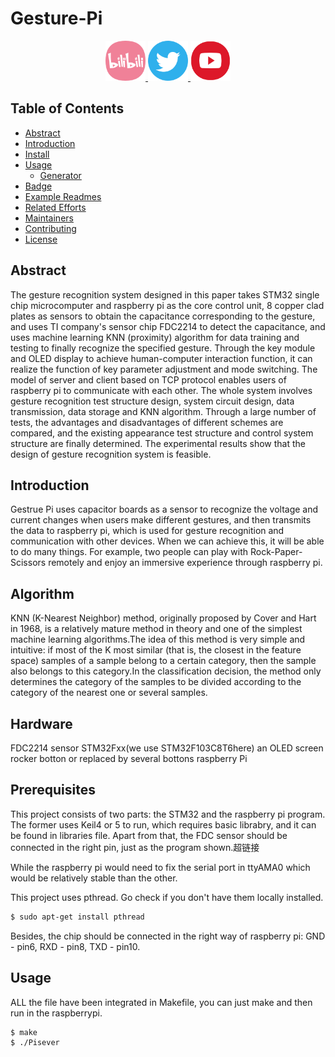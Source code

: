 # Gesture-Pi

<p align="center">
  <a href="https://www.bilibili.com/video/BV1sA411V7Yw/">
    <img src="Images/Bilibili.png" alt="Bilibili"  width="64" height="64">
  </a>
  </a>
  <a href="https://twitter.com/Caiwentao12345">
    <img src="Images/twitter hover_pc.png" alt="Twitter"  width="64" height="64">
  </a>
  </a>
  <a href="https://www.youtube.com/watch?v=zLDupBEazR8">
    <img src="Images/youtube.png" alt="youtube"  width="64" height="64">
  </a>
  


## Table of Contents
- [Abstract]( #Abstract)
- [Introduction]( #Introduction)
- [Install](#install)
- [Usage](#usage)
	- [Generator](#generator)
- [Badge](#badge)
- [Example Readmes](#example-readmes)
- [Related Efforts](#related-efforts)
- [Maintainers](#maintainers)
- [Contributing](#contributing)
- [License](#license)

## Abstract

The gesture recognition system designed in this paper takes STM32 single chip microcomputer and raspberry pi as the core control unit, 8 copper clad plates as sensors to obtain the capacitance corresponding to the gesture, and uses TI company's sensor chip FDC2214 to detect the capacitance, and uses machine learning KNN (proximity) algorithm for data training and testing to finally recognize the specified gesture. Through the key module and OLED display to achieve human-computer interaction function, it can realize the function of key parameter adjustment and mode switching. The model of server and client based on TCP protocol enables users of raspberry pi to communicate with each other. The whole system involves gesture recognition test structure design, system circuit design, data transmission, data storage and KNN algorithm. Through a large number of tests, the advantages and disadvantages of different schemes are compared, and the existing appearance test structure and control system structure are finally determined. The experimental results show that the design of gesture recognition system is feasible.

## Introduction

Gestrue Pi uses capacitor boards as a sensor to recognize the voltage and current changes when users make different gestures, and then transmits the data to raspberry pi, which is used for gesture recognition and communication with other devices.
When we can achieve this, it will be able to do many things. For example, two people can play with Rock-Paper-Scissors remotely and enjoy an immersive experience through raspberry pi.

## Algorithm

KNN (K-Nearest Neighbor) method, originally proposed by Cover and Hart in 1968, is a relatively mature method in theory and one of the simplest machine learning algorithms.The idea of this method is very simple and intuitive: if most of the K most similar (that is, the closest in the feature space) samples of a sample belong to a certain category, then the sample also belongs to this category.In the classification decision, the method only determines the category of the samples to be divided according to the category of the nearest one or several samples.

## Hardware

FDC2214 sensor
STM32Fxx(we use STM32F103C8T6here)
an OLED screen
rocker botton or replaced by several bottons
raspberry Pi

## Prerequisites

This project consists of two parts: the STM32 and the raspberry pi program. The former uses Keil4 or 5 to run, which requires basic librabry, and it can be found in libraries file. Apart from that, the FDC sensor should be connected in the right pin, just as the program shown.超链接 

While the raspberry pi would need to fix the serial port in ttyAMA0 which would be relatively stable than the other.

This project uses pthread. Go check if you don't have them locally installed.

```sh
$ sudo apt-get install pthread
```

Besides, the chip should be connected in the right way of raspberry pi: GND - pin6, RXD - pin8, TXD - pin10.

## Usage

ALL the file have been integrated in Makefile, you can just make and then run in the raspberrypi.

```sh
$ make
$ ./Pisever
```
